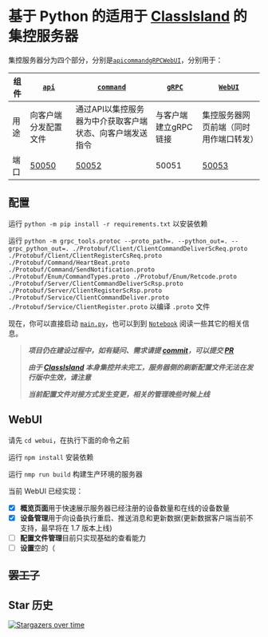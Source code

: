 # 基于 Python 的适用于 [ClassIsland](https://github.com/classisland/classisland) 的集控服务器

集控服务器分为四个部分，分别是[`api`](./ManagementServer/api.py)[`command`](./ManagementServer/command.py)[`gRPC`](./ManagementServer/gRPC.py)[`WebUI`](./webui/README.md)，分别用于：

| 组件 | [`api`](./ManagementServer/api.py)   | [`command`](./ManagementServer/command.py) | [`gRPC`](./ManagementServer/gRPC.py) | [`WebUI`](./webui/README.md)     |
|----|--------------------------------------|--------------------------------------------|--------------------------------------|----------------------------------|
| 用途 | 向客户端分发配置文件                           | 通过API以集控服务器为中介获取客户端状态、向客户端发送指令             | 与客户端建立gRPC链接                         | 集控服务器网页前端（同时用作端口转发）              |
| 端口 | [50050](http://127.0.0.1:50050/docs) | [50052](http://127.0.0.1:50052/docs)       | 50051                                | [50053](http://127.0.0.1:50053/) |

## 配置

运行 `python -m pip install -r requirements.txt` 以安装依赖

运行 `python -m grpc_tools.protoc --proto_path=. --python_out=. --grpc_python_out=. ./Protobuf/Client/ClientCommandDeliverScReq.proto ./Protobuf/Client/ClientRegisterCsReq.proto ./Protobuf/Command/HeartBeat.proto ./Protobuf/Command/SendNotification.proto ./Protobuf/Enum/CommandTypes.proto ./Protobuf/Enum/Retcode.proto ./Protobuf/Server/ClientCommandDeliverScRsp.proto ./Protobuf/Server/ClientRegisterScRsp.proto ./Protobuf/Service/ClientCommandDeliver.proto ./Protobuf/Service/ClientRegister.proto` 以编译 `.proto` 文件

现在，你可以直接启动 [`main.py`](./main.py)，也可以到到 [`Notebook`](./ServerPresentation.ipynb) 阅读一些其它的相关信息。

> ***项目仍在建设过程中，如有疑问、需求请提 [commit](https://github.com/kaokao221/ClassIslandManagementServer.py/issues/new)，可以提交 [PR](https://github.com/kaokao221/ClassIslandManagementServer.py/compare)***
> 
> ***由于 [ClassIsland](https://github.com/classisland/classisland) 本身集控并未完工，服务器侧的刷新配置文件无法在发行版中生效，请注意***
>
> ***当前配置文件对接方式发生变更，相关的管理晚些时候上线***

## WebUI

请先 `cd webui`，在执行下面的命令之前

运行 `npm install` 安装依赖

运行 `nmp run build` 构建生产环境的服务器

当前 WebUI 已经实现：
- [x] **概览页面**用于快速展示服务器已经注册的设备数量和在线的设备数量
- [x] **设备管理**用于向设备执行重启、推送消息和更新数据(更新数据客户端当前不支持，最早将在 1.7 版本上线)
- [ ] **配置文件管理**目前只实现基础的查看能力
- [ ] **设置**空的（

## ~~罢工了~~

## Star 历史
[![Stargazers over time](https://starchart.cc/kaokao221/ClassIslandManagementServer.py.svg?variant=adaptive)](https://starchart.cc/kaokao221/ClassIslandManagementServer.py)
